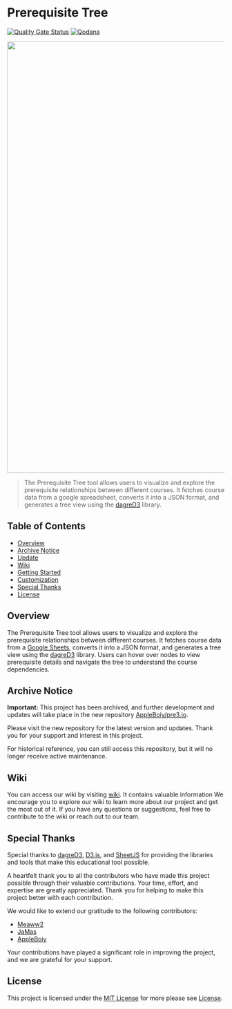 # Prerequisite Tree

[![Quality Gate Status](https://sonarcloud.io/api/project_badges/measure?project=AppleBoiy_prerequisite-tree&metric=alert_status)](https://sonarcloud.io/summary/new_code?id=AppleBoiy_prerequisite-tree) [![Qodana](https://github.com/AppleBoiy/prerequisite-tree/actions/workflows/code_quality.yml/badge.svg)](https://github.com/AppleBoiy/prerequisite-tree/actions/workflows/code_quality.yml)


<img src="./docs/img/tree_view_screenshot.png" width="1000" alt="">

> The Prerequisite Tree tool allows users to visualize and explore the prerequisite relationships between different courses. It fetches course data from a google spreadsheet, converts it into a JSON format, and generates a tree view using the [dagreD3] library.

## Table of Contents

- [Overview](#overview)
- [Archive Notice](#archive-notice)
- [Update](https://github.com/AppleBoiy/prerequisite-tree/wiki/Update#latest-update)
- [Wiki](#wiki)
- [Getting Started](https://github.com/AppleBoiy/prerequisite-tree/wiki/Getting-Started)
- [Customization](https://github.com/AppleBoiy/prerequisite-tree/wiki/Customization)
- [Special Thanks](#special-thanks)
- [License](#license)

## Overview

The Prerequisite Tree tool allows users to visualize and explore the prerequisite relationships between different
courses. It fetches course data from a [Google Sheets], converts it into a JSON format, and generates a tree view
using the [dagreD3] library. Users can hover over nodes to view prerequisite details and navigate the tree to understand
the course dependencies.

## Archive Notice

**Important:** This project has been archived, and further development and updates will take place in the new repository [AppleBoiy/pre3.io](https://github.com/AppleBoiy/pre3.io).

Please visit the new repository for the latest version and updates. Thank you for your support and interest in this project.

For historical reference, you can still access this repository, but it will no longer receive active maintenance.

## Wiki

You can access our wiki by visiting [wiki]. It contains valuable information We encourage you to explore our wiki to learn more about our project and get the most out of it. If you have any
questions or suggestions, feel free to contribute to the wiki or reach out to our team.

## Special Thanks

Special thanks to [dagreD3], [D3.js], and [SheetJS] for providing the libraries and tools that make this educational
tool possible.

A heartfelt thank you to all the contributors who have made this project possible through their valuable contributions. Your time, effort, and expertise are greatly appreciated. Thank you for helping to make this project better with each contribution.

We would like to extend our gratitude to the following contributors:

- [Meaww2](https://github.com/Meaww2)
- [JaMas](https://github.com/PrakitJm)
- [AppleBoiy](https://github.com/AppleBoiy)

Your contributions have played a significant role in improving the project, and we are grateful for your support.


## License

This project is licensed under the [MIT License](LICENSE) for more please see [License](https://github.com/AppleBoiy/prerequisite-tree/wiki/License).


[dagreD3]: https://github.com/dagrejs/dagre-d3
[D3.js]: https://d3js.org
[SheetJS]: https://sheetjs.com

[Node.js]: https://nodejs.org/en
[Python]: https://www.python.org

[wiki]: https://github.com/AppleBoiy/prerequisite-tree/wiki/Home/
[Google Sheets]: https://docs.google.com/spreadsheets

[tree.js]: docs/js/tree.js
[tree.css]: docs/css/tree.css
